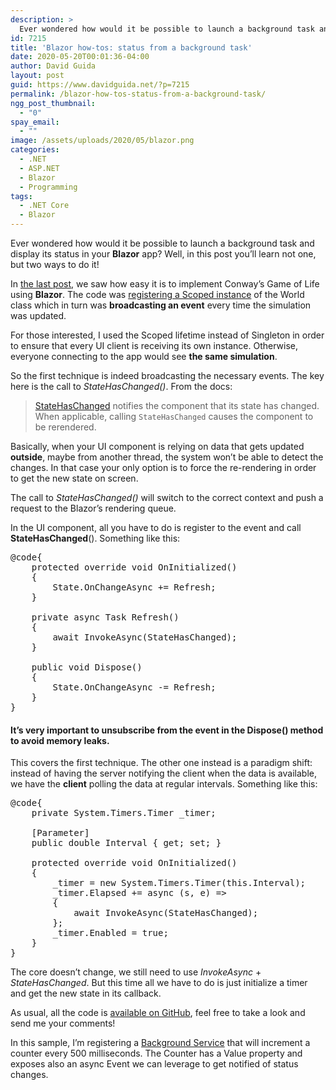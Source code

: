 ```yaml
---
description: >
  Ever wondered how would it be possible to launch a background task and display its status in your Blazor app?In this post you'll learn two ways to do it!
id: 7215
title: 'Blazor how-tos: status from a background task'
date: 2020-05-20T00:01:36-04:00
author: David Guida
layout: post
guid: https://www.davidguida.net/?p=7215
permalink: /blazor-how-tos-status-from-a-background-task/
ngg_post_thumbnail:
  - "0"
spay_email:
  - ""
image: /assets/uploads/2020/05/blazor.png
categories:
  - .NET
  - ASP.NET
  - Blazor
  - Programming
tags:
  - .NET Core
  - Blazor
---
```

Ever wondered how would it be possible to launch a background task and display its status in your **Blazor** app? Well, in this post you&#8217;ll learn not one, but two ways to do it!

In <a rel="noreferrer noopener" href="https://www.davidguida.net/conways-game-of-life-with-blazor/" target="_blank">the last post</a>, we saw how easy it is to implement Conway&#8217;s Game of Life using **Blazor**. The code was <a rel="noreferrer noopener" href="https://github.com/mizrael/ConwayBlazor/blob/master/ConwayBlazor/Startup.cs#L32" target="_blank">registering a Scoped instance</a> of the World class which in turn was **broadcasting an event** every time the simulation was updated.

For those interested, I used the Scoped lifetime instead of Singleton in order to ensure that every UI client is receiving its own instance. Otherwise, everyone connecting to the app would see **the same simulation**.

So the first technique is indeed broadcasting the necessary events. The key here is the call to _StateHasChanged()_. From the docs:

<blockquote class="wp-block-quote">
  <p>
    <a rel="noreferrer noopener" href="https://docs.microsoft.com/en-us/dotnet/api/microsoft.aspnetcore.components.componentbase.statehaschanged" target="_blank">StateHasChanged</a> notifies the component that its state has changed. When applicable, calling <code>StateHasChanged</code> causes the component to be rerendered.
  </p>
</blockquote>

Basically, when your UI component is relying on data that gets updated **outside**, maybe from another thread, the system won&#8217;t be able to detect the changes. In that case your only option is to force the re-rendering in order to get the new state on screen.

The call to _StateHasChanged()_ will switch to the correct context and push a request to the Blazor&#8217;s rendering queue.

In the UI component, all you have to do is register to the event and call __StateHasChanged__(). Something like this:

<pre class="EnlighterJSRAW" data-enlighter-language="csharp" data-enlighter-theme="" data-enlighter-highlight="" data-enlighter-linenumbers="" data-enlighter-lineoffset="" data-enlighter-title="" data-enlighter-group="">@code{
    protected override void OnInitialized()
    {
        State.OnChangeAsync += Refresh;
    }

    private async Task Refresh()
    {
        await InvokeAsync(StateHasChanged);
    }

    public void Dispose()
    {
        State.OnChangeAsync -= Refresh;
    }
}</pre>

#### It&#8217;s very important to **unsubscribe** from the event in the Dispose() method to avoid memory leaks.

This covers the first technique. The other one instead is a paradigm shift: instead of having the server notifying the client when the data is available, we have the **client** polling the data at regular intervals. Something like this:

<pre class="EnlighterJSRAW" data-enlighter-language="csharp" data-enlighter-theme="" data-enlighter-highlight="" data-enlighter-linenumbers="" data-enlighter-lineoffset="" data-enlighter-title="" data-enlighter-group="">@code{
    private System.Timers.Timer _timer;

    [Parameter]
    public double Interval { get; set; }

    protected override void OnInitialized()
    {
        _timer = new System.Timers.Timer(this.Interval);
        _timer.Elapsed += async (s, e) =>
        {
            await InvokeAsync(StateHasChanged);
        };
        _timer.Enabled = true;
    }
}</pre>

The core doesn&#8217;t change, we still need to use _InvokeAsync_ + _StateHasChanged_. But this time all we have to do is just initialize a timer and get the new state in its callback.

As usual, all the code is <a rel="noreferrer noopener" href="https://github.com/mizrael/BlazorBackgroundTask" target="_blank">available on GitHub</a>, feel free to take a look and send me your comments!

In this sample, I&#8217;m registering a <a rel="noreferrer noopener" href="https://www.davidguida.net/consuming-message-queues-using-net-core-background-workers-part-1-message-queues/" target="_blank">Background Service</a> that will increment a counter every 500 milliseconds. The Counter has a Value property and exposes also an async Event we can leverage to get notified of status changes.

<div class="post-details-footer-widgets">
</div>